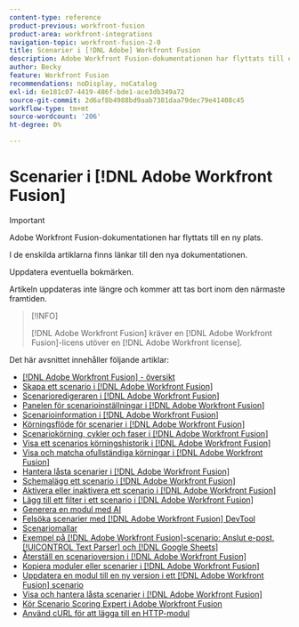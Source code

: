 ```yaml
---
content-type: reference
product-previous: workfront-fusion
product-area: workfront-integrations
navigation-topic: workfront-fusion-2-0
title: Scenarier i [!DNL Adobe] Workfront Fusion
description: Adobe Workfront Fusion-dokumentationen har flyttats till en ny plats. Den här artikeln har tagits bort, men innehåller en länk till den nya artikeln som innehåller den här funktionen.
author: Becky
feature: Workfront Fusion
recommendations: noDisplay, noCatalog
exl-id: 6e181c07-4419-486f-bde1-ace3db349a72
source-git-commit: 2d6af8b4988bd9aab7381daa79dec79e41408c45
workflow-type: tm+mt
source-wordcount: '206'
ht-degree: 0%

---
```


# Scenarier i [!DNL Adobe Workfront Fusion]

>[!IMPORTANT]
>
>Adobe Workfront Fusion-dokumentationen har flyttats till en ny plats.
>
>I de enskilda artiklarna finns länkar till den nya dokumentationen.
>
>Uppdatera eventuella bokmärken.
>
>Artikeln uppdateras inte längre och kommer att tas bort inom den närmaste framtiden.

>[!INFO]
>
>[!DNL Adobe Workfront Fusion] kräver en [!DNL Adobe Workfront Fusion]-licens utöver en [!DNL Adobe Workfront license].

Det här avsnittet innehåller följande artiklar:

* [[!DNL Adobe Workfront Fusion] - översikt](../../workfront-fusion/scenarios/scenario-overview.md)
* [Skapa ett scenario i  [!DNL Adobe Workfront Fusion]](../../workfront-fusion/scenarios/create-a-scenario.md)
* [Scenarioredigeraren i  [!DNL Adobe Workfront Fusion]](../../workfront-fusion/scenarios/scenario-editor.md)
* [Panelen för scenarioinställningar i  [!DNL Adobe Workfront Fusion]](../../workfront-fusion/scenarios/scenario-settings-panel.md)
* [Scenarioinformation i  [!DNL Adobe Workfront Fusion]](../../workfront-fusion/scenarios/scenario-detail.md)
* [Körningsflöde för scenarier i  [!DNL Adobe Workfront Fusion]](../../workfront-fusion/scenarios/scenario-execution-flow.md)
* [Scenariokörning, cykler och faser i  [!DNL Adobe Workfront Fusion]](../../workfront-fusion/scenarios/scenario-execution-cycles-phases.md)
* [Visa ett scenarios körningshistorik i  [!DNL Adobe Workfront Fusion]](../../workfront-fusion/scenarios/view-scenario-execution-history.md)
* [Visa och matcha ofullständiga körningar i  [!DNL Adobe Workfront Fusion]](../../workfront-fusion/scenarios/view-and-resolve-incomplete-executions.md)
* [Hantera låsta scenarier i  [!DNL Adobe Workfront Fusion]](../../workfront-fusion/scenarios/view-and-manage-locked-scenarios.md)
* [Schemalägg ett scenario i  [!DNL Adobe Workfront Fusion]](../../workfront-fusion/scenarios/schedule-a-scenario.md)
* [Aktivera eller inaktivera ett scenario i  [!DNL Adobe Workfront Fusion]](../../workfront-fusion/scenarios/activate-or-inactivate-scenario.md)
* [Lägg till ett filter i ett scenario i  [!DNL Adobe Workfront Fusion]](../../workfront-fusion/scenarios/add-a-filter-to-a-scenario.md)
* [Generera en modul med AI](/help/quicksilver/workfront-fusion/scenarios/add-a-module-with-ai.md)
* [Felsöka scenarier med  [!DNL Adobe Workfront Fusion] DevTool](../../workfront-fusion/scenarios/debug-scenarios-with-dev-tool.md)
* [Scenariomallar](/help/quicksilver/workfront-fusion/scenarios/templates/fusion-templates.md)
* [Exempel på [!DNL Adobe Workfront Fusion]-scenario: Anslut e-post, [!UICONTROL Text Parser] och  [!DNL Google Sheets]](../../workfront-fusion/scenarios/example-connect-email-text-parser-gsheets.md)
* [Återställ en scenarioversion i  [!DNL Adobe Workfront Fusion]](../../workfront-fusion/scenarios/restore-a-scenario-version.md)
* [Kopiera moduler eller scenarier i  [!DNL Adobe Workfront Fusion]](../../workfront-fusion/scenarios/copy-modules-or-scenarios.md)
* [Uppdatera en modul till en ny version i ett [!DNL Adobe Workfront Fusion] scenario](../../workfront-fusion/scenarios/update-module-to-new-version.md)
* [Visa och hantera låsta scenarier i  [!DNL Adobe Workfront Fusion]](../../workfront-fusion/scenarios/view-and-manage-locked-scenarios.md)
* [Kör Scenario Scoring Expert i Adobe Workfront Fusion](/help/quicksilver/workfront-fusion/scenarios/run-scenario-scoring.md)
* [Använd cURL för att lägga till en HTTP-modul](/help/quicksilver/workfront-fusion/scenarios/use-curl-create-http.md)




